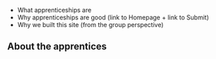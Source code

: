 * What apprenticeships are
* Why apprenticeships are good (link to Homepage + link to Submit)
* Why we built this site (from the group perspective)

## About the apprentices
<!-- Bios get pulled in from YAML file below here -->